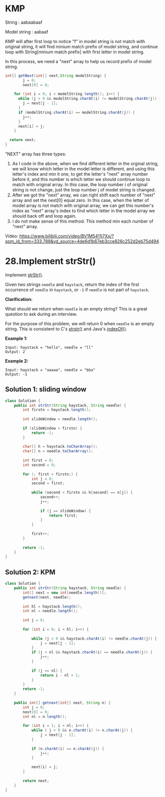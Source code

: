 # KMP

String : aabaabaaf

Model string : aabaaf



KMP will after first loop to notice "f" in model string is not match with original string, it will find minium match prefix of model string, and continue loop with String[minium match prefix] with first letter in model string.



In this process, we need a "next" array to help us record prefix of model string.

```java
int[] getNext(int[] next,String modelString) {
		j = 0;
		next[0] = 0;
		
  	for (int i = 0; i < modelString.length(); i++) {
      while (j > 0 && modelString.charAt(i) != modelString.charAt(j)) {
        j = next[j - 1];
      }
      if (modelString.charAt(i) == modelString.charAt(j)) {
        j++;
      }
      next[i] = j;
    }
  
  return next;
}
```



"NEXT" array has three types:

1. As I code in the above, when we find different letter in the orginal string, we will know which letter in the model letter is different, and using this letter's index and min it one, to get the letter's "next" array number before it, and this number is which letter we should continue loop to match with original array. In this case, the loop number i of original string is not change, just the loop number j of model string is changed.
2. After we got the "next" array, we can right shift each number of "next" array and set the next[0] equal zero. In this case, when the letter of model array is not match with original array, we can get this number's index as "next" array's index to find which letter in the model array we should back off and loop again.
3. I do not make sense of this method. This method min each number of "next" array.



Video: https://www.bilibili.com/video/BV1M5411j7Xx/?spm_id_from=333.788&vd_source=4de6d1b67eb3cce826c252d2eb75d494



# 28.Implement strStr()

Implement [strStr()](http://www.cplusplus.com/reference/cstring/strstr/).

Given two strings `needle` and `haystack`, return the index of the first occurrence of `needle` in `haystack`, or `-1` if `needle` is not part of `haystack`.

**Clarification:**

What should we return when `needle` is an empty string? This is a great question to ask during an interview.

For the purpose of this problem, we will return 0 when `needle` is an empty string. This is consistent to C's [strstr()](http://www.cplusplus.com/reference/cstring/strstr/) and Java's [indexOf()](https://docs.oracle.com/javase/7/docs/api/java/lang/String.html#indexOf(java.lang.String)).

 

**Example 1:**

```
Input: haystack = "hello", needle = "ll"
Output: 2
```

**Example 2:**

```
Input: haystack = "aaaaa", needle = "bba"
Output: -1
```





## Solution 1: sliding window

```java
class Solution {
    public int strStr(String haystack, String needle) { 
        int firstn = haystack.length();
        
        int slideWindow = needle.length();
        
        if (slideWindow > firstn) {
            return -1;
        }
        
        char[] h = haystack.toCharArray();
        char[] n = needle.toCharArray();
        
        int first = 0;
        int second = 0;
        
        for (; first < firstn;) {
            int j = 0;
            second = first;
            
            while (second < firstn && h[second] == n[j]) {
                second++;
                j++;
                
                if (j == slideWindow) {
                    return first;
                }
            }
            
            first++;
        }
        
        return -1;
    }
}
```





## Solution 2: KPM

```java
class Solution {
    public int strStr(String haystack, String needle) {
        int[] next = new int[needle.length()];
        getnext(next, needle);
        
        int hl = haystack.length();
        int nl = needle.length();
        
        int j = 0;
        
        for (int i = 0; i < hl; i++) {
            
            while (j > 0 && haystack.charAt(i) != needle.charAt(j)) {
                j = next[j - 1];
            }
            if (j < nl && haystack.charAt(i) == needle.charAt(j)) {
                j++;
            }
            
            if (j == nl) {
                return i - nl + 1;
            }
        }
        return -1;
    }
    
    public int[] getnext(int[] next, String n) {
        int j = 0;
        next[0] = 0;
        int nl = n.length();
        
        for (int i = 1; i < nl; i++) {
            while ( j > 0 && n.charAt(i) != n.charAt(j)) {
                j = next[j - 1];
            }
            
            if (n.charAt(i) == n.charAt(j)) {
                j++;
            }
            
            next[i] = j;
        }
        
        return next;
    }
}
```






